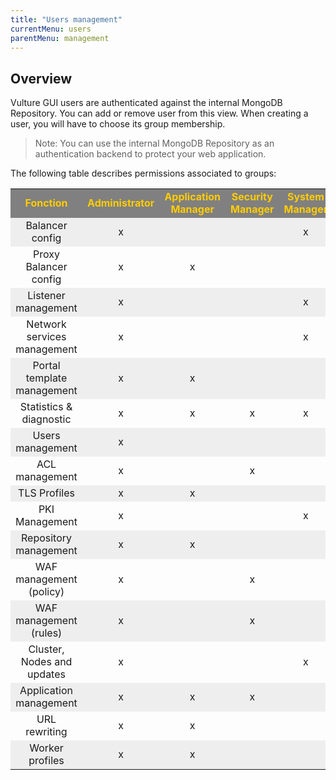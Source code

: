 ```yaml
---
title: "Users management"
currentMenu: users
parentMenu: management
---
```


## Overview

Vulture GUI users are authenticated against the internal MongoDB Repository. You can add or remove user from this view.
When creating a user, you will have to choose its group membership.

 > Note: You can use the internal MongoDB Repository as an authentication backend to protect your web application.

The following table describes permissions associated to groups:

<table border="0" cellspacing="0"><colgroup width="395"></colgroup> <colgroup span="4" width="174"></colgroup>
<tbody>
<tr>
<td align="center" valign="middle" bgcolor="#808080" height="34"><b><span style="color: #ffcc00; font-size: medium;">Fonction</span></b></td>
<td style="text-align: center;" align="center" valign="middle" bgcolor="#808080"><b><span style="color: #ffcc00; font-size: medium;">Administrator</span></b></td>
<td style="text-align: center;" align="center" valign="middle" bgcolor="#808080"><b><span style="color: #ffcc00; font-size: medium;">Application Manager</span></b></td>
<td style="text-align: center;" align="center" valign="middle" bgcolor="#808080"><b><span style="color: #ffcc00; font-size: medium;">Security Manager</span></b></td>
<td style="text-align: center;" align="center" valign="middle" bgcolor="#808080"><b><span style="color: #ffcc00; font-size: medium;">System Manager</span></b></td>
</tr>
<tr>
<td align="center" valign="middle" bgcolor="#EEEEEE"height="26">Balancer config</td>
<td style="text-align: center;" align="center" valign="middle" bgcolor="#EEEEEE"><span>x</span></td>
<td style="text-align: center;" align="center" valign="middle" bgcolor="#EEEEEE"><span></span></td>
<td align="center" valign="middle" bgcolor="#EEEEEE"></td>
<td align="center" valign="middle" bgcolor="#EEEEEE">x</td>
</tr>
<tr>
<td align="center" valign="middle" height="26">Proxy Balancer config</td>
<td style="text-align: center;" align="center" valign="middle"><span>x</span></td>
<td style="text-align: center;" align="center" valign="middle"><span>x</span></td>
<td align="center" valign="middle"></td>
<td align="center" valign="middle"></td>
</tr>
<tr>
<td align="center" valign="middle" bgcolor="#EEEEEE" height="26">Listener management</td>
<td style="text-align: center;" align="center" valign="middle" bgcolor="#EEEEEE"><span>x</span></td>
<td align="center" valign="middle" bgcolor="#EEEEEE"></td>
<td align="center" valign="middle" bgcolor="#EEEEEE"></td>
<td style="text-align: center;" align="center" valign="middle" bgcolor="#EEEEEE"><span>x</span></td>
</tr>
<tr>
<td align="center" valign="middle" height="26">Network services management</td>
<td style="text-align: center;" align="center" valign="middle"><span>x</span></td>
<td align="center" valign="middle"></td>
<td align="center" valign="middle"></td>
<td align="center" valign="middle">x</td>
</tr>
<tr>
<td align="center" valign="middle" bgcolor="#EEEEEE" height="26">Portal template management</td>
<td style="text-align: center;" align="center" valign="middle" bgcolor="#EEEEEE"><span>x</span></td>
<td style="text-align: center;" align="center" valign="middle" bgcolor="#EEEEEE"><span>x</span></td>
<td align="center" valign="middle" bgcolor="#EEEEEE"></td>
<td align="center" valign="middle" bgcolor="#EEEEEE"></td>
</tr>
<tr>
<td align="center" valign="middle" height="26">Statistics & diagnostic</td>
<td style="text-align: center;" align="center" valign="middle"><span>x</span></td>
<td style="text-align: center;" align="center" valign="middle"><span>x</span></td>
<td style="text-align: center;" align="center" valign="middle"><span>x</span></td>
<td style="text-align: center;" align="center" valign="middle"><span>x</span></td>
</tr>
<tr>
<td align="center" valign="middle" bgcolor="#EEEEEE" height="26">Users management</td>
<td style="text-align: center;" align="center" valign="middle" bgcolor="#EEEEEE"><span>x</span></td>
<td align="center" valign="middle" bgcolor="#EEEEEE"></td>
<td align="center" valign="middle" bgcolor="#EEEEEE"></td>
<td align="center" valign="middle" bgcolor="#EEEEEE"></td>
</tr>
<tr>
<td align="center" valign="middle" height="26">ACL management</td>
<td style="text-align: center;" align="center" valign="middle"><span>x</span></td>
<td align="center" valign="middle"></td>
<td style="text-align: center;" align="center" valign="middle"><span>x</span></td>
<td align="center" valign="middle"></td>
</tr>
<tr>
<td align="center" valign="middle" bgcolor="#EEEEEE" height="26">TLS Profiles</td>
<td style="text-align: center;" align="center" valign="middle" bgcolor="#EEEEEE"><span>x</span></td>
<td style="text-align: center;" align="center" valign="middle" bgcolor="#EEEEEE"><span>x</span></td>
<td align="center" valign="middle" bgcolor="#EEEEEE"></td>
<td align="center" valign="middle" bgcolor="#EEEEEE"></td>
</tr>
<tr>
<td align="center" valign="middle" height="26">PKI Management</td>
<td style="text-align: center;" align="center" valign="middle"><span>x</span></td>
<td align="center" valign="middle"></td>
<td align="center" valign="middle"></td>
<td style="text-align: center;" align="center" valign="middle"><span>x</span></td>
</tr>
<tr>
<td align="center" valign="middle" bgcolor="#EEEEEE" height="26">Repository management</td>
<td style="text-align: center;" align="center" valign="middle" bgcolor="#EEEEEE"><span>x</span></td>
<td style="text-align: center;" align="center" valign="middle" bgcolor="#EEEEEE"><span>x</span></td>
<td align="center" valign="middle" bgcolor="#EEEEEE"></td>
<td align="center" valign="middle" bgcolor="#EEEEEE"></td>
</tr>
<tr>
<td align="center" valign="middle" height="26">WAF management (policy)</td>
<td style="text-align: center;" align="center" valign="middle"><span>x</span></td>
<td align="center" valign="middle"></td>
<td style="text-align: center;" align="center" valign="middle"><span>x</span></td>
<td align="center" valign="middle"></td>
</tr>
<tr>
<td align="center" valign="middle" bgcolor="#EEEEEE" height="26">WAF management (rules)</td>
<td style="text-align: center;" align="center" valign="middle" bgcolor="#EEEEEE"><span>x</span></td>
<td align="center" valign="middle" bgcolor="#EEEEEE"></td>
<td style="text-align: center;" align="center" valign="middle" bgcolor="#EEEEEE"><span>x</span></td>
<td align="center" valign="middle" bgcolor="#EEEEEE"></td>
</tr>
<tr>
<td align="center" valign="middle" height="26">Cluster, Nodes and updates</td>
<td style="text-align: center;" align="center" valign="middle"><span>x</span></td>
<td align="center" valign="middle"></td>
<td align="center" valign="middle"></td>
<td style="text-align: center;" align="center" valign="middle"><span>x</span></td>
</tr>
<tr>
<td align="center" valign="middle" bgcolor="#EEEEEE" height="26">Application management</td>
<td style="text-align: center;" align="center" valign="middle" bgcolor="#EEEEEE"><span>x</span></td>
<td style="text-align: center;" align="center" valign="middle" bgcolor="#EEEEEE"><span>x</span></td>
<td style="text-align: center;" align="center" valign="middle" bgcolor="#EEEEEE"><span>x</span></td>
<td align="center" valign="middle" bgcolor="#EEEEEE"></td>
</tr>
<tr>
<td align="center" valign="middle" height="26">URL rewriting</td>
<td style="text-align: center;" align="center" valign="middle"><span>x</span></td>
<td style="text-align: center;" align="center" valign="middle"><span>x</span></td>
<td align="center" valign="middle"></td>
<td align="center" valign="middle"></td>
</tr>
<tr>
<td align="center" valign="middle" bgcolor="#EEEEEE" height="26">Worker profiles</td>
<td style="text-align: center;" align="center" valign="middle" bgcolor="#EEEEEE"><span>x</span></td>
<td style="text-align: center;" align="center" valign="middle" bgcolor="#EEEEEE"><span>x</span></td>
<td align="center" valign="middle" bgcolor="#EEEEEE"></td>
<td align="center" valign="middle" bgcolor="#EEEEEE"></td>
</tr>
</tbody>
</table>
